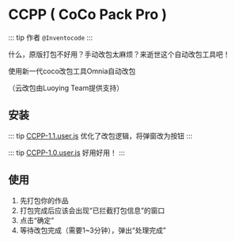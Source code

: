 # CCPP ( CoCo Pack Pro )
::: tip 作者
`@Inventocode`
:::

什么，原版打包不好用？手动改包太麻烦？来逝世这个自动改包工具吧！

使用新一代coco改包工具Omnia自动改包

（云改包由Luoying Team提供支持）
## 安装

::: tip [CCPP-1.1.user.js](https://static.codemao.cn/flowchunkflex/r13i3dWrle.js)
优化了改包逻辑，将弹窗改为按钮
:::

::: tip [CCPP-1.0.user.js](https://static.codemao.cn/flowchunkflex/HyJKcLWrgl.js)
好用好用！
:::

<!--@include: ./userscript_install.md-->

## 使用

1. 先打包你的作品
2. 打包完成后应该会出现“已拦截打包信息”的窗口
3. 点击“确定”
4. 等待改包完成（需要1~3分钟），弹出“处理完成”